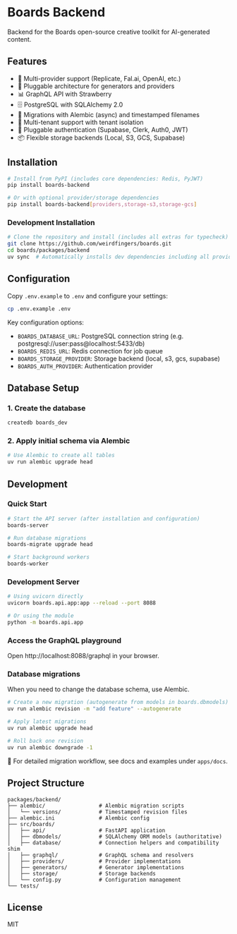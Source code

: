 # Boards Backend

Backend for the Boards open-source creative toolkit for AI-generated content.

## Features

- 🎨 Multi-provider support (Replicate, Fal.ai, OpenAI, etc.)
- 🔌 Pluggable architecture for generators and providers
- 📊 GraphQL API with Strawberry
- 🗄️ PostgreSQL with SQLAlchemy 2.0
- 🔄 Migrations with Alembic (async) and timestamped filenames
- 👥 Multi-tenant support with tenant isolation
- 🔐 Pluggable authentication (Supabase, Clerk, Auth0, JWT)
- 📦 Flexible storage backends (Local, S3, GCS, Supabase)

## Installation

```bash
# Install from PyPI (includes core dependencies: Redis, PyJWT)
pip install boards-backend

# Or with optional provider/storage dependencies
pip install boards-backend[providers,storage-s3,storage-gcs]
```

### Development Installation

```bash
# Clone the repository and install (includes all extras for typecheck)
git clone https://github.com/weirdfingers/boards.git
cd boards/packages/backend
uv sync  # Automatically installs dev dependencies including all providers/storage
```

## Configuration

Copy `.env.example` to `.env` and configure your settings:

```bash
cp .env.example .env
```

Key configuration options:

- `BOARDS_DATABASE_URL`: PostgreSQL connection string (e.g. postgresql://user:pass@localhost:5433/db)
- `BOARDS_REDIS_URL`: Redis connection for job queue
- `BOARDS_STORAGE_PROVIDER`: Storage backend (local, s3, gcs, supabase)
- `BOARDS_AUTH_PROVIDER`: Authentication provider

## Database Setup

### 1. Create the database

```bash
createdb boards_dev
```

### 2. Apply initial schema via Alembic

```bash
# Use Alembic to create all tables
uv run alembic upgrade head
```

## Development

### Quick Start

```bash
# Start the API server (after installation and configuration)
boards-server

# Run database migrations
boards-migrate upgrade head

# Start background workers
boards-worker
```

### Development Server

```bash
# Using uvicorn directly
uvicorn boards.api.app:app --reload --port 8088

# Or using the module
python -m boards.api.app
```

### Access the GraphQL playground

Open http://localhost:8088/graphql in your browser.

### Database migrations

When you need to change the database schema, use Alembic.

```bash
# Create a new migration (autogenerate from models in boards.dbmodels)
uv run alembic revision -m "add feature" --autogenerate

# Apply latest migrations
uv run alembic upgrade head

# Roll back one revision
uv run alembic downgrade -1
```

📖 For detailed migration workflow, see docs and examples under `apps/docs`.

## Project Structure

```
packages/backend/
├── alembic/                 # Alembic migration scripts
│   └── versions/            # Timestamped revision files
├── alembic.ini              # Alembic config
├── src/boards/
│   ├── api/                 # FastAPI application
│   ├── dbmodels/            # SQLAlchemy ORM models (authoritative)
│   ├── database/            # Connection helpers and compatibility shim
│   ├── graphql/             # GraphQL schema and resolvers
│   ├── providers/           # Provider implementations
│   ├── generators/          # Generator implementations
│   ├── storage/             # Storage backends
│   └── config.py            # Configuration management
└── tests/
```

## License

MIT
